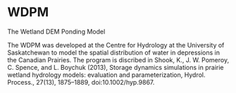 # WDPM
The Wetland DEM Ponding Model

The WDPM was developed at the Centre for Hydrology at the University of Saskatchewan
to model the spatial distribution of water in depressions in the Canadian Prairies.
The program is discribed in 
Shook, K., J. W. Pomeroy, C. Spence, and L. Boychuk (2013), Storage dynamics simulations in prairie wetland hydrology models: evaluation and parameterization, Hydrol. Process., 27(13), 1875–1889, doi:10.1002/hyp.9867. 
